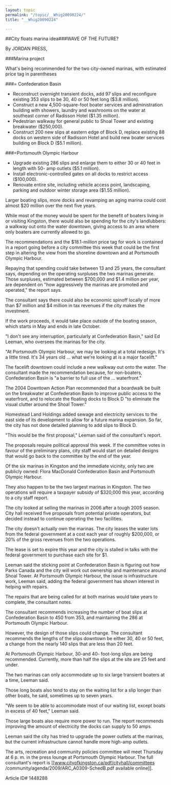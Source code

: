 ```yaml
---
layout: topic
permalink: "/topic/__Whig20090224/"
title: "__Whig20090224"

---
```


##City floats marina idea###WAVE OF THE FUTURE?

By JORDAN PRESS,

<div class="sidebar">

###Marina project

What's being recommended for the two city-owned marinas, with estimated price tag in parentheses

###= Confederation Basin
* Reconstruct overnight transient docks, add 97 slips and reconfigure existing 353 slips to be 30, 40 or 50 feet long ($3.8 million).
* Construct a new 4,500-square-foot boater services and administration building with showers, laundry and washrooms on the water at southeast corner of Radisson Hotel ($1.35 million).
* Pedestrian walkway for general public to Shoal Tower and existing breakwater ($250,000).
* Construct 200 new slips at eastern edge of Block D, replace existing 88 docks on western side of Radisson Hotel and build new boater services building on Block D ($5.1 million).

###=Portsmouth Olympic Harbour
* Upgrade existing 286 slips and enlarge them to either 30 or 40 feet in length with 50- amp outlets ($5.1 million).
* Install electronic-controlled gates on all docks to restrict access ($100,000).
* Renovate entire site, including vehicle access point, landscaping, parking and outdoor winter storage area ($1.55 million).
</div>

Larger boating slips, more docks and revamping an aging marina could cost almost $20 million over the next five years.

While most of the money would be spent for the benefit of boaters living in or visiting Kingston, there would also be spending for the city's landlubbers: a walkway out onto the water downtown, giving access to an area where only boaters are currently allowed to go.

The recommendations and the $18.1-million price tag for work is contained in a report going before a city committee this week that could be the first step in altering the view from the shoreline downtown and at Portsmouth Olympic Harbour.

Repaying that spending could take between 13 and 25 years, the consultant says, depending on the operating surpluses the two marinas generate. Those surpluses, estimated between $700,000 and $1.4 million per year, are dependent on "how aggressively the marinas are promoted and operated," the report says.

The consultant says there could also be economic spinoff locally of more than $7 million and $4 million in tax revenues if the city makes the investment.

If the work proceeds, it would take place outside of the boating season, which starts in May and ends in late October.

"I don't see any interruption, particularly at Confederation Basin," said Ed Leeman, who oversees the marinas for the city.

"At Portsmouth Olympic Harbour, we may be looking at a total redesign. It's a little tired. It's 34 years old ... what we're looking at is a major facelift."

The facelift downtown could include a new walkway out onto the water. The consultant made the recommendation because, for non-boaters, Confederation Basin is "a barrier to full use of the ... waterfront."

The 2004 Downtown Action Plan recommended that a boardwalk be built on the breakwater at Confederation Basin to improve public access to the waterfront, and to relocate the floating docks to Block D "to eliminate the visual clutter around the Shoal Tower."

Homestead Land Holdings added sewage and electricity services to the east side of its development to allow for a future marina expansion. So far, the city has not done detailed planning to add slips to Block D.

"This would be the first proposal," Leeman said of the consultant's report.

The proposals require political approval this week. If the committee votes in favour of the preliminary plans, city staff would start on detailed designs that would go back to the committee by the end of the year.

Of the six marinas in Kingston and the immediate vicinity, only two are publicly owned: Flora MacDonald Confederation Basin and Portsmouth Olympic Harbour.

They also happen to be the two largest marinas in Kingston. The two operations will require a taxpayer subsidy of $320,000 this year, according to a city staff report.

The city looked at selling the marinas in 2006 after a tough 2005 season. City hall received five proposals from potential private operators, but decided instead to continue operating the two facilities.

The city doesn't actually own the marinas. The city leases the water lots from the federal government at a cost each year of roughly $200,000, or 20% of the gross revenues from the two operations.

The lease is set to expire this year and the city is stalled in talks with the federal government to purchase each site for $1.

Leeman said the sticking point at Confederation Basin is figuring out how Parks Canada and the city will work out ownership and maintenance around Shoal Tower. At Portsmouth Olympic Harbour, the issue is infrastructure work, Leeman said, adding the federal government has shown interest in helping with repairs.

The repairs that are being called for at both marinas would take years to complete, the consultant notes.

The consultant recommends increasing the number of boat slips at Confederation Basin to 450 from 353, and maintaining the 286 at Portsmouth Olympic Harbour.

However, the design of those slips could change. The consultant recommends the lengths of the slips downtown be either 30, 40 or 50 feet, a change from the nearly 140 slips that are less than 20 feet.

At Portsmouth Olympic Harbour, 30-and 40- foot-long slips are being recommended. Currently, more than half the slips at the site are 25 feet and under.

The two marinas can only accommodate up to six large transient boaters at a time, Leeman said.

Those long boats also tend to stay on the waiting list for a slip longer than other boats, he said, sometimes up to seven years.

"We seem to be able to accommodate most of our waiting list, except boats in excess of 40 feet," Leeman said.

Those large boats also require more power to run. The report recommends improving the amount of electricity the docks can supply to 50 amps.

Leeman said the city has tried to upgrade the power outlets at the marinas, but the current infrastructure cannot handle more high-amp outlets.

The arts, recreation and community policies committee will meet Thursday at 6 p. m. in the press lounge at Portsmouth Olympic Harbour. The full consultant's report is [[www.cityofkingston.ca/pdf/cityhall/committees /community/agenda/2009/ARC_A0309-SchedB.pdf available online]].


Article ID# 1448288

